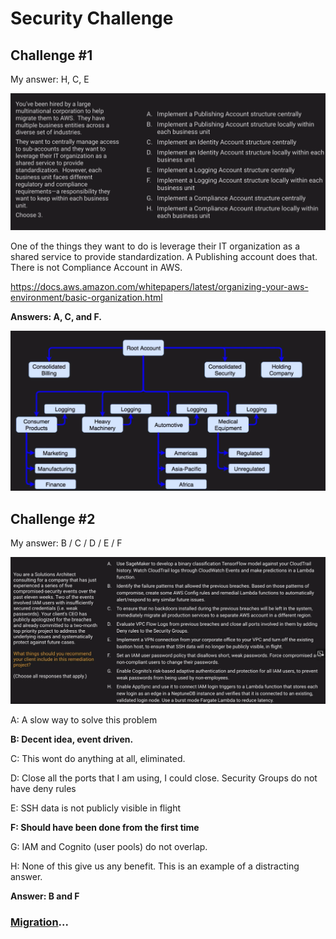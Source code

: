 # Security Challenge

## Challenge #1

My answer: H, C, E

![Security Challenge](../../assets/aws-security-challenge.png)

One of the things they want to do is leverage their IT organization as a shared service to provide standardization. A Publishing account does that. There is not Compliance Account in AWS.

https://docs.aws.amazon.com/whitepapers/latest/organizing-your-aws-environment/basic-organization.html

**Answers: A, C, and F.**

![Security Answer](../../assets/aws-security-challenge-answer.png)

## Challenge #2

My answer: B / C / D / E / F

![Security Challenge](../../assets/aws-security-challenge-2.png)

A: A slow way to solve this problem

**B: Decent idea, event driven.**

C: This wont do anything at all, eliminated.

D: Close all the ports that I am using, I could close. Security Groups do not have deny rules

E: SSH data is not publicly visible in flight

**F: Should have been done from the first time**

G: IAM and Cognito (user pools) do not overlap.

H: None of this give us any benefit. This is an example of a distracting answer.

**Answer: B and F**

### [Migration](../../migrations/README.md)...


